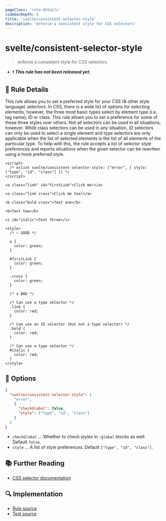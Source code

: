 ```yaml
---
pageClass: 'rule-details'
sidebarDepth: 0
title: 'svelte/consistent-selector-style'
description: 'enforce a consistent style for CSS selectors'
---
```


# svelte/consistent-selector-style

> enforce a consistent style for CSS selectors

- :exclamation: <badge text="This rule has not been released yet." vertical="middle" type="error"> **_This rule has not been released yet._** </badge>

## :book: Rule Details

This rule allows you to set a preferred style for your CSS (& other style language) selectors. In CSS, there is a wide list of options for selecting elements, however, the three most basic types select by element type (i.e. tag name), ID or class. This rule allows you to set a preference for some of these three styles over others. Not all selectors can be used in all situations, however. While class selectors can be used in any situation, ID selectors can only be used to select a single element and type selectors are only applicable when the list of selected elements is the list of all elements of the particular type. To help with this, the rule accepts a list of selector style preferences and reports situations when the given selector can be rewritten using a more preferred style.

<!--eslint-skip-->

```svelte
<script>
  /* eslint svelte/consistent-selector-style: ["error", { style: ["type", "id", "class"] }] */
</script>

<a class="link" id="firstLink">Click me!</a>

<a class="link cross">Click me too!</a>

<b class="bold cross">Text one</b>

<b>Text two</b>

<i id="italic">Text three</i>

<style>
  /* ✓ GOOD */

  a {
    color: green;
  }

  #firstLink {
    color: green;
  }

  .cross {
    color: green;
  }

  /* ✗ BAD */

  /* Can use a type selector */
  .link {
    color: red;
  }

  /* Can use an ID selector (but not a type selector) */
  .bold {
    color: red;
  }

  /* Can use a type selector */
  #italic {
    color: red;
  }
</style>
```

## :wrench: Options

```json
{
  "svelte/consistent-selector-style": [
    "error",
    {
      "checkGlobal": false,
      "style": ["type", "id", "class"]
    }
  ]
}
```

- `checkGlobal` ... Whether to check styles in `:global` blocks as well. Default `false`.
- `style` ... A list of style preferences. Default `["type", "id", "class"]`.

## :books: Further Reading

- [CSS selector documentation](https://developer.mozilla.org/en-US/docs/Web/CSS/CSS_selectors)

## :mag: Implementation

- [Rule source](https://github.com/sveltejs/eslint-plugin-svelte/blob/main/packages/eslint-plugin-svelte/src/rules/consistent-selector-style.ts)
- [Test source](https://github.com/sveltejs/eslint-plugin-svelte/blob/main/packages/eslint-plugin-svelte/tests/src/rules/consistent-selector-style.ts)
